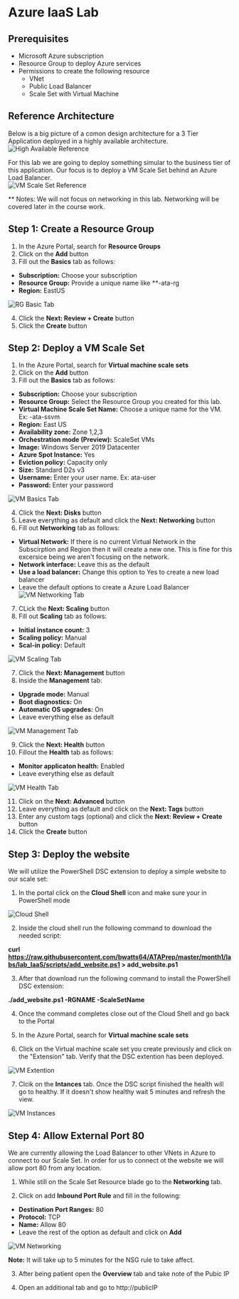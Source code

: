 # Azure IaaS Lab

## Prerequisites

- Microsoft Azure subscription
- Resource Group to deploy Azure services
- Permissions to create the following resource  
    - VNet  
    - Public Load Balancer  
    - Scale Set with Virtual Machine  

## Reference Architecture  
Below is a big picture of a comon design architecture for a 3 Tier Application deployed in a highly available architecture.  
![High Available Reference](images/vm-reference-architectures.png) 

For this lab we are going to deploy something simular to the business tier of this application. Our focus is to deploy a VM Scale Set behind an Azure Load Balancer.  
![VM Scale Set Reference](images/lb-vm-reference-architectures.png)  

** Notes: We will not focus on networking in this lab. Networking will be covered later in the course work.

## Step 1: Create a Resource Group
1. In the Azure Portal, search for **Resource Groups**
2. Click on the **Add** button
3. Fill out the **Basics** tab as follows:
- **Subscription:** Choose your subscription
- **Resource Group:** Provide a unique name like **<initial>-ata-rg
- **Region:** EastUS

![RG Basic Tab](images/rg-basics.PNG)  

4. Click the **Next: Review + Create** button
5. Click the **Create** button

## Step 2: Deploy a VM Scale Set

1. In the Azure Portal, search for **Virtual machine scale sets**
2. Click on the **Add** button
3. Fill out the **Basics** tab as follows:
- **Subscription:** Choose your subscription
- **Resource Group:** Select the Resource Group you created for this lab.
- **Virtual Machine Scale Set Name:** Choose a unique name for the VM. Ex: <initial>-ata-ssvm
- **Region:** East US
- **Availability zone:** Zone 1,2,3
- **Orchestration mode (Preview):** ScaleSet VMs
- **Image:** Windows Server 2019 Datacenter
- **Azure Spot Instance:** Yes
- **Eviction policy:** Capacity only
- **Size:** Standard D2s v3
- **Username:** Enter your user name. Ex: ata-user
- **Password:** Enter your password

![VM Basics Tab](images/vm-basics.PNG)

4. Click the **Next: Disks** button
5. Leave everything as default and click the **Next: Networking** button
6. Fill out **Networking** tab as follows:

- **Virtual Network:** If there is no current Virtual Network in the Subscirption and Region then it will create a new one. This is fine for this excersice being we aren't focusing on the network.
- **Network interface:** Leave this as the default
- **Use a load balancer:** Change this option to Yes to create a new load balancer
- Leave the default options to create a Azure Load Balancer
![VM Networking Tab](images/vm-networking.PNG)

7. CLick the **Next: Scaling** button
8. Fill out **Scaling** tab as follows:  

- **Initial instance count:** 3
- **Scaling policy:** Manual
- **Scal-in policy:** Default

![VM Scaling Tab](images/vm-scaling.PNG)

7. Click the **Next: Management** button
8. Inside the **Management** tab:

- **Upgrade mode:** Manual
- **Boot diagnostics:** On
- **Automatic OS upgrades:** On
- Leave everything else as default

![VM Management Tab](images/vm-management.PNG)

9. Click the **Next: Health** button
10. Fillout the **Health** tab as follows:  

- **Monitor applicaton health:** Enabled
- Leave everything else as default

![VM Health Tab](images/vm-health.PNG)  

11. Click on the **Next: Advanced** button
11. Leave everything as default and click on the **Next: Tags** button
12. Enter any custom tags (optional) and click the **Next: Review + Create** button
12. Click the **Create** button

## Step 3: Deploy the website

We will utilize the PowerShell DSC extension to deploy a simple website to our scale set:

1. In the portal click on the **Cloud Shell** icon and make sure your in PowerShell mode

![Cloud Shell](images/powershell-portal.PNG)

2. Inside the cloud shell run the following command to download the needed script:

**curl https://raw.githubusercontent.com/bwatts64/ATAPrep/master/month1/labs/lab_IaaS/scripts/add_website.ps1 > add_website.ps1**

3. After that download run the following command to install the PowerShell DSC extension:

**./add_website.ps1 -RGNAME <ResourceGroupName> -ScaleSetName <NameofScaleSet>**

4. Once the command completes close out of the Cloud Shell and go back to the Portal

5. In the Azure Portal, search for **Virtual machine scale sets**

6. Click on the Virtual machine scale set you create previously and click on the "Extension" tab. Verify that the DSC extention has been deployed.

![VM Extention](images/ss-extension.PNG)

7. Clcik on the **Intances** tab. Once the DSC script finished the health will go to healthy. If it doesn't show healthy wait 5 minutes and refresh the view.

![VM Instances](images/vm-instances.PNG)

## Step 4: Allow External Port 80

We are currently allowing the Load Balancer to other VNets in Azure to connect to our Scale Set. In order for us to connect ot the website we will allow port 80 from any location.

1. While still on the Scale Set Resource blade go to the **Networking** tab.

2. Click on add **Inbound Port Rule** and fill in the following:

- **Destination Port Ranges:** 80
- **Protocol:** TCP
- **Name:** Allow 80
- Leave the rest of the option as default and click on **Add**

![VM Networking](images/NSG_Rule.PNG)

**Note:** It will take up to 5 minutes for the NSG rule to take affect. 

3. After being patient open the **Overview** tab and take note of the Pubic IP

4. Open an additional tab and go to http://publicIP
